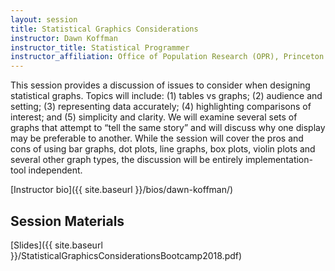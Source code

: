 ```yaml
---
layout: session
title: Statistical Graphics Considerations
instructor: Dawn Koffman
instructor_title: Statistical Programmer
instructor_affiliation: Office of Population Research (OPR), Princeton University
---
```




This session provides a discussion of issues to consider when designing statistical graphs. Topics will include: (1) tables vs graphs; (2) audience and setting; (3) representing data accurately; (4) highlighting comparisons of interest; and (5) simplicity and clarity. We will examine several sets of graphs that attempt to “tell the same story” and will discuss why one display may be preferable to another. While the session will cover the pros and cons of using bar graphs, dot plots, line graphs, box plots, violin plots and several other graph types, the discussion will be entirely implementation-tool independent.

[Instructor bio]({{ site.baseurl }}/bios/dawn-koffman/)  

## Session Materials ##
[Slides]({{ site.baseurl }}/StatisticalGraphicsConsiderationsBootcamp2018.pdf)  
